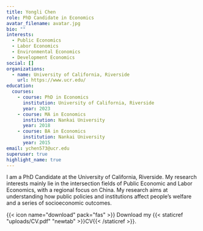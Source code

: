 ```yaml
---
title: Yongli Chen
role: PhD Candidate in Economics
avatar_filename: avatar.jpg
bio: ""
interests:
  - Public Economics
  - Labor Economics
  - Environmental Economics
  - Development Economics
social: []
organizations:
  - name: University of California, Riverside
    url: https://www.ucr.edu/
education:
  courses:
    - course: PhD in Economics
      institution: University of California, Riverside
      year: 2023
    - course: MA in Economics
      institution: Nankai University
      year: 2018
    - course: BA in Economics
      institution: Nankai University
      year: 2015
email: ychen573@ucr.edu
superuser: true
highlight_name: true
---
```

I﻿ am a PhD Candidate at the University of California, Riverside. My research interests mainly lie in the intersection fields of Public Economic and Labor Economics, with a regional focus on China. My research aims at understanding how public policies and institutions affect people’s welfare and a series of socioeconomic outcomes.

{{< icon name="download" pack="fas" >}} Download my {{< staticref "uploads/CV.pdf" "newtab" >}}CV{{< /staticref >}}.
